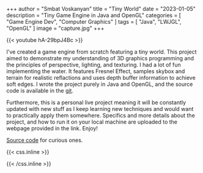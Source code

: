 +++
author = "Smbat Voskanyan"
title = "Tiny World"
date = "2023-01-05"
description = "Tiny Game Engine in Java and OpenGL"
categories = [
    "Game Engine Dev",
    "Computer Graphics"
]
tags = [
    "Java",
    "LWJGL",
    "OpenGL"
]
image = "capture.jpg"
+++

{{< youtube hA-29bpJ4Bc >}}

I've created a game engine from scratch featuring a tiny
world. This project aimed to demonstrate my understanding of 3D graphics programming and the
principles of perspective, lighting, and texturing. I had a lot of fun implementing the water. It features Fresnel Effect, samples skybox and terrain for realistic reflactions and uses depth buffer information to achieve soft edges.
I wrote the project purely in Java and OpenGL, and the source code is available in the [git](https://github.com/TheSenPie/tiny-world-java).

Furthermore, this is a personal live project meaning it will be constantly updated with new stuff as I keep
learning new techniques and would want to practically apply them somewhere. Specifics and more details
about the project, and how to run it on your local machine are uploaded to the webpage provided in the
link. Enjoy!

[Source code](https://github.com/TheSenPie/tiny-world-java) for curious ones.

{{< css.inline >}}
<style>
.canon { background: white; width: 100%; height: auto; }
</style>
{{< /css.inline >}}
